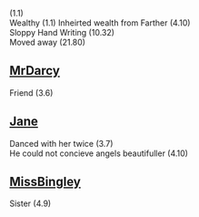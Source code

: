 (1.1)  
Wealthy (1.1)
Inheirted wealth from Farther (4.10)  
Sloppy Hand Writing (10.32)  
Moved away (21.80)

[MrDarcy](MrDarcy.md)
-
Friend (3.6)  

[Jane](Jane.md)
-
Danced with her twice (3.7)  
He could not concieve angels beautifuller (4.10)

[MissBingley](MissBingley.md)
-
Sister (4.9)